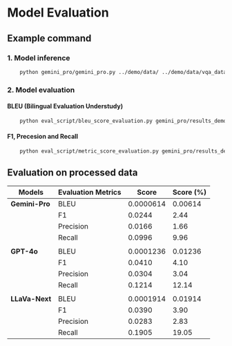 # Model Evaluation

## Example command
### 1. Model inference
```bash
    python gemini_pro/gemini_pro.py ../demo/data/ ../demo/data/vqa_data.json gemini_pro/results_demo.json
```

### 2. Model evaluation
#### BLEU (Bilingual Evaluation Understudy)
```bash
    python eval_script/bleu_score_evaluation.py gemini_pro/results_demo.json
```
#### F1, Precesion and Recall
```bash
    python eval_script/metric_score_evaluation.py gemini_pro/results_demo.json
```

## Evaluation on processed data

|  Models  | Evaluation Metrics       |    Score    |     Score (%)    |
|----------|--------------------------|-------------|-------------|
|**Gemini-Pro**| BLEU                     |   0.0000614  | 0.00614 |
|          | F1                       |  0.0244   | 2.44 |
|          | Precision                |  0.0166   |  1.66 |
|          | Recall                   |  0.0996   |  9.96 |
||
|**GPT-4o**| BLEU                     |   0.0001236  | 0.01236 |
|          | F1                       |  0.0410   | 4.10 |
|          | Precision                |  0.0304   |  3.04 |
|          | Recall                   |  0.1214   |  12.14 |
||
|**LLaVa-Next**| BLEU                     |   0.0001914  | 0.01914 |
|          | F1                       |  0.0390   | 3.90 |
|          | Precision                |  0.0283   | 2.83 |
|          | Recall                   |  0.1905   | 19.05 |
